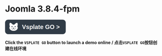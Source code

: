# Joomla 3.8.4-fpm

<a href="https://www.vsplate.com/?docker-compose=https://github.com/vsplate/dcenvs/joomla/3.8.4-fpm"><img alt="VSPLATE GO" src="https://raw.githubusercontent.com/vsplate/images/master/vsgo_btn.png" width="200px"></a>

**Click the `VSPLATE GO` button to launch a demo online / 点击`VSPLATE GO`按钮创建在线环境**